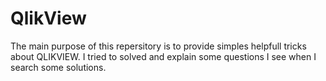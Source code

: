 # QlikView

The main purpose of this repersitory is to provide simples helpfull tricks about QLIKVIEW.
I tried to solved and explain some questions I see when I search some solutions.
